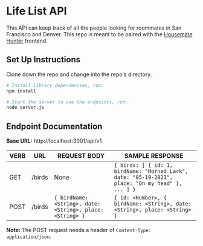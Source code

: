 # Life List API

This API can keep track of all the people looking for roommates in San Francisco and Denver. This repo is meant to be paired with the [Housemate Hunter](https://github.com/pareesakd1118/housemate-hunter) frontend.

## Set Up Instructions

Clone down the repo and change into the repo's directory.

```bash
# Install library dependencies, run:
npm install

# Start the server to use the endpoints, run:
node server.js
```

## Endpoint Documentation

**Base URL:** http://localhost:3001/api/v1

| **VERB** | **URL** | **REQUEST BODY** | **SAMPLE RESPONSE** |
| -------- | ------- | ---------------- | ------------------- |
| GET | /birds | None | `{ birds: [ { id: 1, birdName: "Horned Lark", date: "05-19-2023", place: "On my head" }, ... ] }` |
| POST | /birds | `{ birdName: <String>, date: <String>, place: <String> }` | `{ id: <Number>, { birdName: <String>, date: <String>, place: <String> }` |

**Note:** The POST request needs a header of `Content-Type: application/json`.

